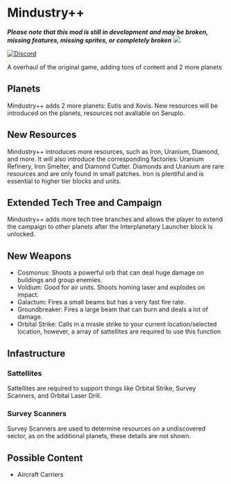 # Mindustry++
***Please note that this mod is still in development and may be broken, missing features, missing sprites, or completely broken***
![](++v2.png)

[![Discord](https://img.shields.io/discord/391020510269669376.svg?logo=discord&logoColor=white&logoWidth=20&labelColor=7289DA&label=Discord&color=17cf48)](https://discord.gg/mindustry)

A overhaul of the original game, adding tons of content and 2 more planets

## Planets
Mindustry++ adds 2 more planets: Eutis and Xovis. New resources will be introduced on the planets, resources not avaliable on Seruplo.

## New Resources
Mindustry++ introduces more resources, such as Iron, Uranium, Diamond, and more. It will also introduce the corresponding factories: Uranium Refinery, Iron Smelter, and Diamond Cutter. Diamonds and Uranium are rare resources and are only found in small patches. Iron is plentiful and is essential to higher tier blocks and units.

## Extended Tech Tree and Campaign
Mindustry++ adds more tech tree branches and allows the player to extend the campaign to other planets after the Interplanetary Launcher block is unlocked.

## New Weapons
- Cosmonus: Shoots a powerful orb that can deal huge damage on buildings and group enemies.
- Voldium: Good for air units. Shoots homing laser and explodes on impact.
- Galactum: Fires a small beams but has a very fast fire rate.
- Groundbreaker: Fires a large beam that can burn and deals a lot of damage.
- Orbital Strike: Calls in a missle strike to your current location/selected location, however, a array of sattellites are required to use this function

## Infastructure
### Sattellites
Sattellites are required to support things like Orbital Strike, Survey Scanners, and Orbital Laser Drill.

### Survey Scanners
Survey Scanners are used to determine resources on a undiscovered sector, as on the additional planets, these details are not shown.

## Possible Content
- Aircraft Carriers
